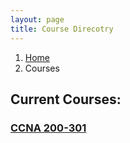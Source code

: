 ```yaml
---
layout: page
title: Course Direcotry
---
```


<nav aria-label="breadcrumb">
  <ol class="breadcrumb">
    <li class="breadcrumb-item"><a href="../">Home</a></li>
    <li class="breadcrumb-item active" aria-current="page">Courses</li>
  </ol>

<h2>Current Courses:</h2> 
<h3><a href="./ccna/">CCNA 200-301</a></h3>

